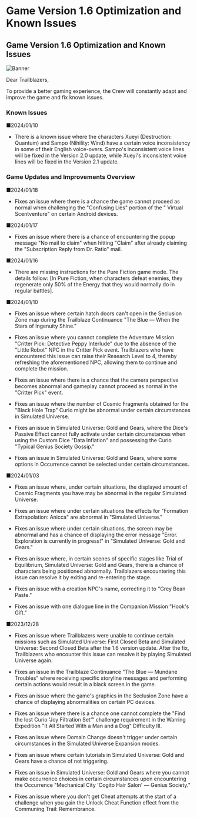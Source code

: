 # Game Version 1.6 Optimization and Known Issues
## Game Version 1.6 Optimization and Known Issues
![Banner](https://sdk.hoyoverse.com/upload/ann/2023/11/15/4e2d5b721f610bb56437836594e6f1d4_357259073977385017.png)

Dear Trailblazers,

To provide a better gaming experience, the Crew will constantly adapt and improve the game and fix known issues.

### Known Issues

■2024/01/10

- There is a known issue where the characters Xueyi (Destruction: Quantum) and Sampo (Nihility: Wind) have a certain voice inconsistency in some of their English voice-overs. Sampo's inconsistent voice lines will be fixed in the Version 2.0 update, while Xueyi's inconsistent voice lines will be fixed in the Version 2.1 update.

### Game Updates and Improvements Overview

■2024/01/18

- Fixes an issue where there is a chance the game cannot proceed as normal when challenging the "Confusing Lies" portion of the " Virtual Scentventure" on certain Android devices.

■2024/01/17

- Fixes an issue where there is a chance of encountering the popup message "No mail to claim" when hitting "Claim" after already claiming the "Subscription Reply from Dr. Ratio" mail.

■2024/01/16

- There are missing instructions for the Pure Fiction game mode. The details follow: [In Pure Fiction, when characters defeat enemies, they regenerate only 50% of the Energy that they would normally do in regular battles].

■2024/01/10

- Fixes an issue where certain hatch doors can't open in the Seclusion Zone map during the Trailblaze Continuance "The Blue — When the Stars of Ingenuity Shine."

- Fixes an issue where you cannot complete the Adventure Mission "Critter Pick: Detective Peppy Interlude" due to the absence of the "Little Robot" NPC in the Critter Pick event. Trailblazers who have encountered this issue can raise their Research Level to 4, thereby refreshing the aforementioned NPC, allowing them to continue and complete the mission.

- Fixes an issue where there is a chance that the camera perspective becomes abnormal and gameplay cannot proceed as normal in the "Critter Pick" event.

- Fixes an issue where the number of Cosmic Fragments obtained for the "Black Hole Trap" Curio might be abnormal under certain circumstances in Simulated Universe.

- Fixes an issue in Simulated Universe: Gold and Gears, where the Dice's Passive Effect cannot fully activate under certain circumstances when using the Custom Dice "Data Inflation" and possessing the Curio "Typical Genius Society Gossip."

- Fixes an issue in Simulated Universe: Gold and Gears, where some options in Occurrence cannot be selected under certain circumstances.

■2024/01/03

- Fixes an issue where, under certain situations, the displayed amount of Cosmic Fragments you have may be abnormal in the regular Simulated Universe.

- Fixes an issue where under certain situations the effects for "Formation Extrapolation: Anicca" are abnormal in "Simulated Universe."

- Fixes an issue where under certain situations, the screen may be abnormal and has a chance of displaying the error message "Error. Exploration is currently in progress!" in "Simulated Universe: Gold and Gears."

- Fixes an issue where, in certain scenes of specific stages like Trial of Equilibrium, Simulated Universe: Gold and Gears, there is a chance of characters being positioned abnormally. Trailblazers encountering this issue can resolve it by exiting and re-entering the stage.

- Fixes an issue with a creation NPC's name, correcting it to "Grey Bean Paste."

- Fixes an issue with one dialogue line in the Companion Mission "Hook's Gift."

■2023/12/28

- Fixes an issue where Trailblazers were unable to continue certain missions such as Simulated Universe: First Closed Beta and Simulated Universe: Second Closed Beta after the 1.6 version update. After the fix, Trailblazers who encounter this issue can resolve it by playing Simulated Universe again.

- Fixes an issue in the Trailblaze Continuance "The Blue — Mundane Troubles" where receiving specific storyline messages and performing certain actions would result in a black screen in the game.

- Fixes an issue where the game's graphics in the Seclusion Zone have a chance of displaying abnormalities on certain PC devices.

- Fixes an issue where there is a chance one cannot complete the "Find the lost Curio 'Joy Filtration Set'" challenge requirement in the Warring Expedition "It All Started With a Man and a Dog" Difficulty III.

- Fixes an issue where Domain Change doesn't trigger under certain circumstances in the Simulated Universe Expansion modes.

- Fixes an issue where certain tutorials in Simulated Universe: Gold and Gears have a chance of not triggering.

- Fixes an issue in Simulated Universe: Gold and Gears where you cannot make occurrence choices in certain circumstances upon encountering the Occurrence "Mechanical City 'Cogito Hair Salon' — Genius Society."

- Fixes an issue where you don't get Cheat attempts at the start of a challenge when you gain the Unlock Cheat Function effect from the Communing Trail: Remembrance.
